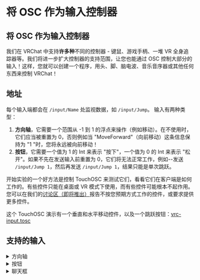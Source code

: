# 将 OSC 作为输入控制器

## 将 OSC 作为输入控制器
我们在 VRChat 中支持**许多种**不同的控制器 - 键鼠、游戏手柄、一堆 VR 全身追踪器等。我们将进一步扩大控制器的支持范围，让您也能通过 OSC 控制大部分的输入！这样，您就可以创建一个程序，用头、脚、脑电波、音乐音序器或其他任何东西来控制 VRChat！

## 地址
每个输入端都会在 `/input/Name` 处监视数据，如 `/input/Jump`。
输入有两种类型：

1. **方向轴**，它需要一个范围从 -1 到 1 的浮点来操作（例如移动）。在不使用时，它们应当被重置为 0，否则例如当 "MoveForward"（向前移动）这条信息保持为 "1 "时，您将永远被向前移动！
2. **按钮**，它需要一个值为 1 的 Int 来表示 "按下"，一个值为 0 的 Int 来表示 "松开"。如果不先在发送输入前重置为 0，它们将无法正常工作，例如--发送 `/input/Jump 1`，然后再发送 `/input/Jump 1`，结果只能是单次跳跃。

开始实验的一个好方法是控制 TouchOSC 来测试它们，看看它们在客户端是如何工作的。有些控件只能在桌面或 VR 模式下使用，而有些控件可能根本不起作用。您可以在我们的[讨论区（即将推出）](https://docs.vrchat.com/docs/osc-as-input-controller# "讨论区（即将推出）")报告不按您预期方式工作的控件，或要求提供更多控件。

这个 TouchOSC 演示有一个垂直和水平移动控件，以及一个跳跃按钮：[vrc-input.tosc](https://github.com/vrchat-community/osc/raw/main/files/touch-osc/vrc-input.tosc "vrc-input.tosc")

## 支持的输入
<details> 
<summary>方向轴</summary>

`/input/Vertical`：向前移动 (1) 或向后移动 (-1)

`/input/Horizontal`：向右移动 (1) 或向左移动 (-1) 

`/input/LookHorizontal`：向左看和向右看。在桌面模式下，如果开启了 "舒适转向 "功能，当值为 1 时，VR 将进行快速转向。

`/input/UseAxisRight`: 使用手上的物品 - 不一定有效

`/input/GrabAxisRight`: 抓取物品 - 不一定有效

`/input/MoveHoldFB`：向前移动（1）或向后移动（-1）所持对象

`/input/SpinHoldCwCcw`: 顺时针旋转或逆时针旋转所持对象

`/input/SpinHoldUD`: 向上或向下旋转所持对象

`/input/SpinHoldLR`: 向左或向右旋转所持对象

</details>

<details> 
<summary>按钮</summary>
`/input/MoveForward`：当此值为 1 时，向前移动。

`/input/MoveBackward`：当此值为 1 时，向后移动。

`/input/MoveLeft`：当此值为 1 时，向左移动。

`/input/MoveRight`：当此值为 1 时，向右移动。

`/input/LookLeft`：当此值为 1 时，向左转动。 在桌面中视角会平滑转动，如果开启了 "舒适转向 "功能，VR 将进行快速转向。

`/input/LookRight`：当此值为 1 时，向右转动。 在桌面中视角会平滑转动，如果开启了 "舒适转向 "功能，VR 将进行快速转向。

`/input/Jump`: 如果您所在的世界支持跳跃，则该输入使您跳跃。

`/input/Run`: 如果您所在的世界支持奔跑，则该输入使您跑起来。

`/input/ComfortLeft`：向左快转 - 仅限 VR。

`/input/ComfortRight`：向右快转 - 仅限 VR。

`/input/DropRight`：丢掉右手所持物品 - 仅限 VR。

`/input/UseRight`：使用被右手高亮显示的物品 - 仅限 VR。

`/input/GrabRight`：抓取被右手高亮显示的物品 - 仅限 VR。

`/input/DropLeft`：丢掉左手所持物品 - 仅限 VR。

`/input/UseLeft`：使用被左手高亮显示的物品 - 仅限 VR。

`/input/GrabLeft`：抓取被左手高亮显示的物品 - 仅限 VR。

`/input/PanicButton`打开安全模式。

`/input/QuickMenuToggleLeft`: 开关快捷菜单。如果当前该输入为 "0"，则在收到 "1 "时切换。

`/input/QuickMenuToggleRight`打开/关闭快捷菜单。如果当前该输入为 "0"，则在收到 "1 "时切换。

`/input/Voice`：开关语音 - 操作取决于设置中是否打开了 "开关语音"。如果开启，那么从 0 到 1 的变化将切换静音状态。如果关闭了 "切换语音"，则其功能与按下静音类似 - 1 表示静音，0 表示取消静音。

</details>

<details> 
<summary>聊天框</summary>
`/chatbox/input s b n`在聊天框中输入文字。如果布尔参数 b 为 True，则绕过键盘立即输入并发送 s 中的文本。如果布尔数 b 为 False，则打开键盘输入框并输入所提供的文本。n 是一个额外的布尔参数，设置为 False 时不会触发通知 SFX（如果未指定，默认为 True）。

`/chatbox/typing b`打开或关闭打字指示器。
</details>
